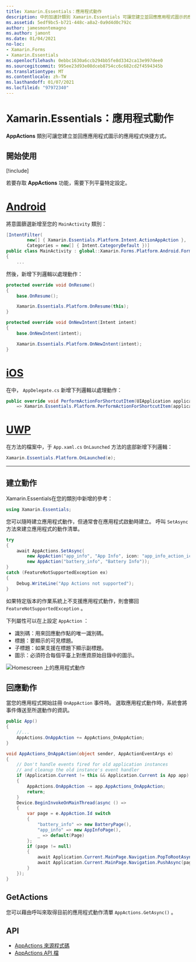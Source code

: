 ```yaml
---
title: Xamarin.Essentials：應用程式動作
description: 中的加速計類別 Xamarin.Essentials 可讓您建立並回應應用程式圖示的應用程式快捷方式。
ms.assetid: 5edf9bc5-b721-448c-a8a2-0a9d4d0c792c
author: jamesmontemagno
ms.author: jamont
ms.date: 01/04/2021
no-loc:
- Xamarin.Forms
- Xamarin.Essentials
ms.openlocfilehash: 0ebbc1630a6ccb294bb5fe8d3342ca13e997dee0
ms.sourcegitcommit: 995ee23d93e08dceb8754cc6c682cd2f4594345b
ms.translationtype: MT
ms.contentlocale: zh-TW
ms.lasthandoff: 01/07/2021
ms.locfileid: "97972340"
---
```

# <a name="no-locxamarinessentials-app-actions"></a>Xamarin.Essentials：應用程式動作

**AppActions** 類別可讓您建立並回應應用程式圖示的應用程式快捷方式。

## <a name="get-started"></a>開始使用

[!include[](~/essentials/includes/get-started.md)]

若要存取 **AppActions** 功能，需要下列平臺特定設定。

# <a name="android"></a>[Android](#tab/android)

將意圖篩選新增至您的 `MainActivity` 類別：

```csharp
[IntentFilter(
        new[] { Xamarin.Essentials.Platform.Intent.ActionAppAction },
        Categories = new[] { Intent.CategoryDefault })]
public class MainActivity : global::Xamarin.Forms.Platform.Android.FormsAppCompatActivity
{
    ...
```

然後，新增下列邏輯以處理動作：

```csharp
protected override void OnResume()
{
    base.OnResume();

    Xamarin.Essentials.Platform.OnResume(this);
}

protected override void OnNewIntent(Intent intent)
{
    base.OnNewIntent(intent);

    Xamarin.Essentials.Platform.OnNewIntent(intent);
}
```

# <a name="ios"></a>[iOS](#tab/ios)

在中， `AppDelegate.cs` 新增下列邏輯以處理動作：

```csharp
public override void PerformActionForShortcutItem(UIApplication application, UIApplicationShortcutItem shortcutItem, UIOperationHandler completionHandler)
    => Xamarin.Essentials.Platform.PerformActionForShortcutItem(application, shortcutItem, completionHandler);
```

# <a name="uwp"></a>[UWP](#tab/uwp)

在方法的檔案中，于 `App.xaml.cs` `OnLaunched` 方法的底部新增下列邏輯：

```csharp
Xamarin.Essentials.Platform.OnLaunched(e);
```

-----

## <a name="create-actions"></a>建立動作

Xamarin.Essentials在您的類別中新增的參考：

```csharp
using Xamarin.Essentials;
```
您可以隨時建立應用程式動作，但通常會在應用程式啟動時建立。 呼叫 `SetAsync` 方法來建立應用程式的動作清單。


```csharp
try
{
    await AppActions.SetAsync(
        new AppAction("app_info", "App Info", icon: "app_info_action_icon"),
        new AppAction("battery_info", "Battery Info"));
}
catch (FeatureNotSupportedException ex)
{
    Debug.WriteLine("App Actions not supported");
}
```

如果特定版本的作業系統上不支援應用程式動作，則會擲回 `FeatureNotSupportedException` 。 

下列屬性可以在上設定 `AppAction` ：

* 識別碼：用來回應動作點的唯一識別碼。
* 標題：要顯示的可見標題。
* 子標題：如果支援在標題下顯示副標題。
* 圖示：必須符合每個平臺上對應資原始目錄中的圖示。

![Homescreen 上的應用程式動作](images/appactions.png)

## <a name="responding-to-actions"></a>回應動作

當您的應用程式開始註冊 `OnAppAction` 事件時。 選取應用程式動作時，系統會將事件傳送至所選動作的資訊。

```csharp
public App()
{
    //...
    AppActions.OnAppAction += AppActions_OnAppAction;
}

void AppActions_OnAppAction(object sender, AppActionEventArgs e)
{
    // Don't handle events fired for old application instances
    // and cleanup the old instance's event handler
    if (Application.Current != this && Application.Current is App app)
    {
        AppActions.OnAppAction -= app.AppActions_OnAppAction;
        return;
    }
    Device.BeginInvokeOnMainThread(async () =>
    {
        var page = e.AppAction.Id switch
        {
            "battery_info" => new BatteryPage(),
            "app_info" => new AppInfoPage(),
            _ => default(Page)
        };
        if (page != null)
        {
            await Application.Current.MainPage.Navigation.PopToRootAsync();
            await Application.Current.MainPage.Navigation.PushAsync(page);
        }
    });
}
```

## <a name="getactions"></a>GetActions
您可以藉由呼叫來取得目前的應用程式動作清單 `AppActions.GetAsync()` 。

## <a name="api"></a>API

- [AppActions 來源程式碼](https://github.com/xamarin/Essentials/tree/main/Xamarin.Essentials/AppActions)
- [AppActions API 檔](xref:Xamarin.Essentials.AppActions)
